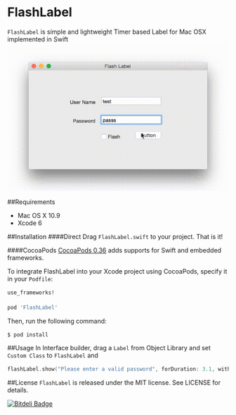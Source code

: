 # FlashLabel

`FlashLabel` is simple and lightweight Timer based Label for Mac OSX implemented in Swift
![](./demo.gif)


##Requirements
- Mac OS X 10.9
- Xcode 6

##Installation
####Direct
Drag `FlashLabel.swift` to your project. That is it!

####CocoaPods
[CocoaPods 0.36](http://cocoapods.org) adds supports for Swift and embedded frameworks.

To integrate FlashLabel into your Xcode project using CocoaPods, specify it in your `Podfile`:

```ruby
use_frameworks!

pod 'FlashLabel'
```

Then, run the following command:

```bash
$ pod install
```


##Usage
In Interface builder, drag a `Label` from Object Library and set `Custom Class` to `FlashLabel`
and 
```swift
flashLabel.show("Please enter a valid password", forDuration: 3.1, withFlash: false)
```

##License
`FlashLabel` is released under the MIT license. See LICENSE for details.



[![Bitdeli Badge](https://d2weczhvl823v0.cloudfront.net/kaunteya/flashlabel/trend.png)](https://bitdeli.com/free "Bitdeli Badge")

